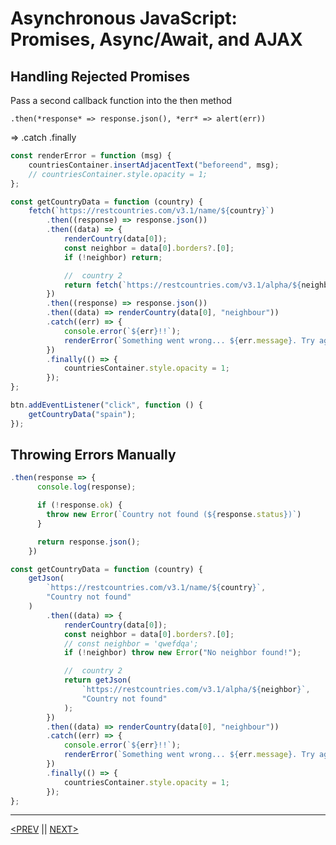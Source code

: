 # Asynchronous JavaScript: Promises, Async/Await, and AJAX

## Handling Rejected Promises

Pass a second callback function into the then method

`.then(*response* => response.json(), *err* => alert(err))`

⇒ .catch .finally

```jsx
const renderError = function (msg) {
	countriesContainer.insertAdjacentText("beforeend", msg);
	// countriesContainer.style.opacity = 1;
};

const getCountryData = function (country) {
	fetch(`https://restcountries.com/v3.1/name/${country}`)
		.then((response) => response.json())
		.then((data) => {
			renderCountry(data[0]);
			const neighbor = data[0].borders?.[0];
			if (!neighbor) return;

			//  country 2
			return fetch(`https://restcountries.com/v3.1/alpha/${neighbor}`);
		})
		.then((response) => response.json())
		.then((data) => renderCountry(data[0], "neighbour"))
		.catch((err) => {
			console.error(`${err}!!`);
			renderError(`Something went wrong... ${err.message}. Try again`);
		})
		.finally(() => {
			countriesContainer.style.opacity = 1;
		});
};

btn.addEventListener("click", function () {
	getCountryData("spain");
});
```

## Throwing Errors Manually

```jsx
.then(response => {
      console.log(response);

      if (!response.ok) {
        throw new Error(`Country not found (${response.status})`)
      }

      return response.json();
    })
```

```jsx
const getCountryData = function (country) {
	getJson(
		`https://restcountries.com/v3.1/name/${country}`,
		"Country not found"
	)
		.then((data) => {
			renderCountry(data[0]);
			const neighbor = data[0].borders?.[0];
			// const neighbor = 'qwefdqa';
			if (!neighbor) throw new Error("No neighbor found!");

			//  country 2
			return getJson(
				`https://restcountries.com/v3.1/alpha/${neighbor}`,
				"Country not found"
			);
		})
		.then((data) => renderCountry(data[0], "neighbour"))
		.catch((err) => {
			console.error(`${err}!!`);
			renderError(`Something went wrong... ${err.message}. Try again`);
		})
		.finally(() => {
			countriesContainer.style.opacity = 1;
		});
};
```

---

[<PREV](./cjs221116.md) || [NEXT>](./cjs221117.md)
